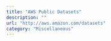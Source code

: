 ```yaml
---
title: "AWS Public Datasets"
description: ""
url: "http://aws.amazon.com/datasets"
category: "Miscellaneous"
---
```

